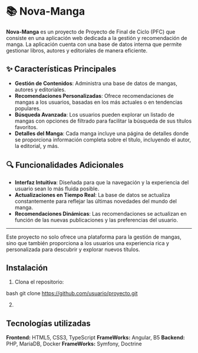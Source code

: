 # **📚 Nova-Manga**

**Nova-Manga** es un proyecto de Proyecto de Final de Ciclo (PFC) que consiste en una aplicación web dedicada a la gestión y recomendación de manga. La aplicación cuenta con una base de datos interna que permite gestionar libros, autores y editoriales de manera eficiente. 

## **✨ Características Principales**

- **Gestión de Contenidos**: Administra una base de datos de mangas, autores y editoriales.
- **Recomendaciones Personalizadas**: Ofrece recomendaciones de mangas a los usuarios, basadas en los más actuales o en tendencias populares.
- **Búsqueda Avanzada**: Los usuarios pueden explorar un listado de mangas con opciones de filtrado para facilitar la búsqueda de sus títulos favoritos.
- **Detalles del Manga**: Cada manga incluye una página de detalles donde se proporciona información completa sobre el título, incluyendo el autor, la editorial, y más.

## **🔍 Funcionalidades Adicionales**

- **Interfaz Intuitiva**: Diseñada para que la navegación y la experiencia del usuario sean lo más fluida posible.
- **Actualizaciones en Tiempo Real**: La base de datos se actualiza constantemente para reflejar las últimas novedades del mundo del manga.
- **Recomendaciones Dinámicas**: Las recomendaciones se actualizan en función de las nuevas publicaciones y las preferencias del usuario.

---

Este proyecto no solo ofrece una plataforma para la gestión de mangas, sino que también proporciona a los usuarios una experiencia rica y personalizada para descubrir y explorar nuevos títulos.


## **Instalación**

1. Clona el repositorio:
   
bash
   git clone https://github.com/usuario/proyecto.git

2. 


## **Tecnologías utilizadas**

**Frontend:** HTML5, CSS3, TypeScript
**FrameWorks:** Angular, B5
**Backend:** PHP, MariaDB, Docker
**FrameWorks:** Symfony, Doctrine
